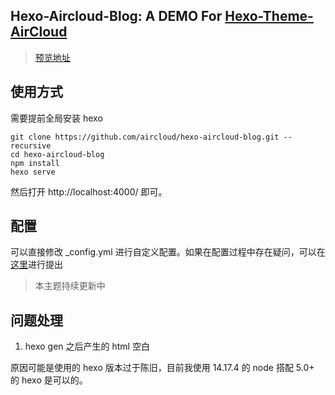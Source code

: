 ## Hexo-Aircloud-Blog: A DEMO For [Hexo-Theme-AirCloud](https://github.com/aircloud/hexo-theme-aircloud)

> [预览地址]([http://niexiaotao.cn/](https://doublepoint.github.io/mainblog/))

## 使用方式

需要提前全局安装 hexo

```
git clone https://github.com/aircloud/hexo-aircloud-blog.git --recursive
cd hexo-aircloud-blog
npm install
hexo serve
```

然后打开 http://localhost:4000/ 即可。

## 配置

可以直接修改 _config.yml 进行自定义配置。如果在配置过程中存在疑问，可以在[这里](https://github.com/aircloud/hexo-aircloud-blog/issues)进行提出

> 本主题持续更新中

## 问题处理

1. hexo gen 之后产生的 html 空白

原因可能是使用的 hexo 版本过于陈旧，目前我使用 14.17.4 的 node 搭配 5.0+ 的 hexo 是可以的。
